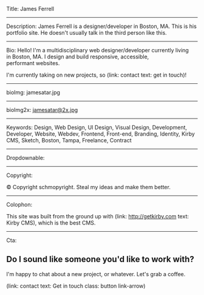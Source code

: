 Title: James Ferrell

----

Description: James Ferrell is a designer/developer in Boston, MA. This is his portfolio site. He doesn't usually talk in the third person like this.

----

Bio: Hello! I'm a multidisciplinary web designer/developer  currently living in Boston, MA. I design and build responsive, accessible, performant websites.

I'm currently taking on new projects, so (link: contact text: get in touch)!

----

bioImg: jamesatar.jpg

----

bioImg2x: jamesatar@2x.jpg

----

Keywords: Design, Web Design, UI Design, Visual Design, Development, Developer, Website, Webdev, Frontend, Front-end, Branding, Identity, Kirby CMS, Sketch, Boston, Tampa, Freelance, Contract

----

Dropdownable:

----

Copyright:

© Copyright schmopyright. Steal my ideas and make them better.

----

Colophon:

This site was built from the ground up with (link: http://getkirby.com text: Kirby CMS), which is the best CMS.

----

Cta:

## Do I sound like someone you'd like to work with?

I'm happy to chat about a new project, or whatever. Let's grab a coffee.

(link: contact text: Get in touch class: button link-arrow)

